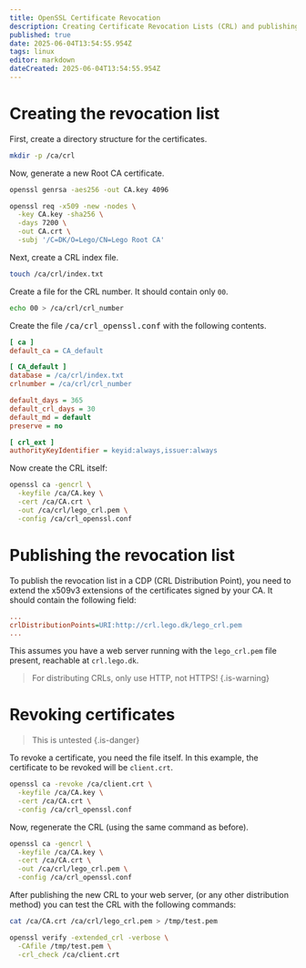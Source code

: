 ```yaml
---
title: OpenSSL Certificate Revocation
description: Creating Certificate Revocation Lists (CRL) and publishing them via CRL Distribution Points (CDP)
published: true
date: 2025-06-04T13:54:55.954Z
tags: linux
editor: markdown
dateCreated: 2025-06-04T13:54:55.954Z
---
```


# Creating the revocation list

First, create a directory structure for the certificates.

```bash
mkdir -p /ca/crl
```

Now, generate a new Root CA certificate.

```bash
openssl genrsa -aes256 -out CA.key 4096

openssl req -x509 -new -nodes \
  -key CA.key -sha256 \
  -days 7200 \
  -out CA.crt \
  -subj '/C=DK/O=Lego/CN=Lego Root CA'
```

Next, create a CRL index file.

```bash
touch /ca/crl/index.txt
```

Create a file for the CRL number. It should contain only `00`.

```bash
echo 00 > /ca/crl/crl_number
```

Create the file <kbd>/ca/crl_openssl.conf</kbd> with the following contents.

```ini
[ ca ]
default_ca = CA_default

[ CA_default ]
database = /ca/crl/index.txt
crlnumber = /ca/crl/crl_number

default_days = 365
default_crl_days = 30
default_md = default
preserve = no

[ crl_ext ]
authorityKeyIdentifier = keyid:always,issuer:always
```

Now create the CRL itself:

```bash
openssl ca -gencrl \
  -keyfile /ca/CA.key \
  -cert /ca/CA.crt \
  -out /ca/crl/lego_crl.pem \
  -config /ca/crl_openssl.conf
```

# Publishing the revocation list

To publish the revocation list in a CDP (CRL Distribution Point), you need to extend the x509v3 extensions of the certificates signed by your CA. It should contain the following field:

```ini
...
crlDistributionPoints=URI:http://crl.lego.dk/lego_crl.pem
...
```

This assumes you have a web server running with the `lego_crl.pem` file present, reachable at `crl.lego.dk`.

> For distributing CRLs, only use HTTP, not HTTPS!
{.is-warning}

# Revoking certificates

> This is untested
{.is-danger}

To revoke a certificate, you need the file itself. In this example, the certificate to be revoked will be `client.crt`.

```bash
openssl ca -revoke /ca/client.crt \
  -keyfile /ca/CA.key \
  -cert /ca/CA.crt \
  -config /ca/crl_openssl.conf
```

Now, regenerate the CRL (using the same command as before).

```bash
openssl ca -gencrl \
  -keyfile /ca/CA.key \
  -cert /ca/CA.crt \
  -out /ca/crl/lego_crl.pem \
  -config /ca/crl_openssl.conf
```

After publishing the new CRL to your web server, (or any other distribution method) you can test the CRL with the following commands:

```bash
cat /ca/CA.crt /ca/crl/lego_crl.pem > /tmp/test.pem

openssl verify -extended_crl -verbose \
  -CAfile /tmp/test.pem \
  -crl_check /ca/client.crt
```
